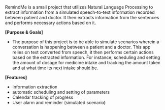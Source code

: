 RemindMe is a small project that utilizes Natural Language Processing to extract information from a simulated speech-to-text information recorded between patient and doctor. It then extracts information from the sentences and performs necessary actions based on it.

**[Purpose & Goals]**
 - The purpose of this project is to be able to simulate scenarios wherein a conversation is happening between a patient and a doctor. This app relies on text converted from speech, it then performs certain actions based on the extracted information. For instance, scheduling and setting the amount of dosage for medicine intake and tracking the amount taken and at what time its next intake should be.

**[Features]**
 - Information extraction
 - automatic scheduling and setting of parameters
 - Calendar tracking of progress
 - User alarm and reminder (simulated scenario)
